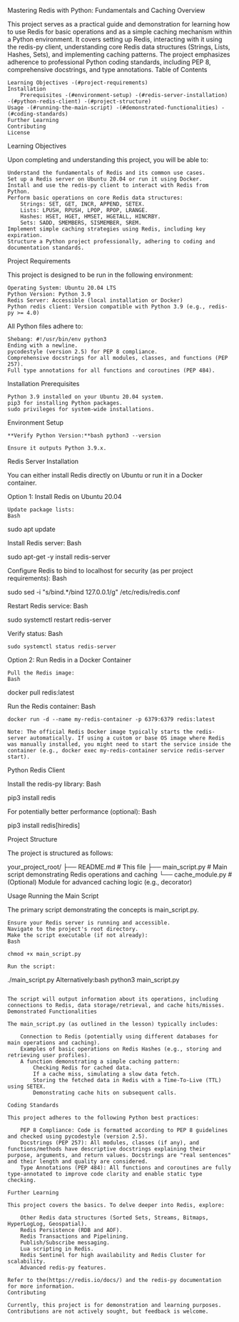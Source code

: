 Mastering Redis with Python: Fundamentals and Caching
Overview

This project serves as a practical guide and demonstration for learning how to use Redis for basic operations and as a simple caching mechanism within a Python environment. It covers setting up Redis, interacting with it using the redis-py client, understanding core Redis data structures (Strings, Lists, Hashes, Sets), and implementing caching patterns. The project emphasizes adherence to professional Python coding standards, including PEP 8, comprehensive docstrings, and type annotations.
Table of Contents

    Learning Objectives -(#project-requirements)
    Installation
        Prerequisites -(#environment-setup) -(#redis-server-installation) -(#python-redis-client) -(#project-structure)
    Usage -(#running-the-main-script) -(#demonstrated-functionalities) -(#coding-standards)
    Further Learning
    Contributing
    License

Learning Objectives

Upon completing and understanding this project, you will be able to:

    Understand the fundamentals of Redis and its common use cases.
    Set up a Redis server on Ubuntu 20.04 or run it using Docker.
    Install and use the redis-py client to interact with Redis from Python.
    Perform basic operations on core Redis data structures:
        Strings: SET, GET, INCR, APPEND, SETEX.
        Lists: LPUSH, RPUSH, LPOP, RPOP, LRANGE.
        Hashes: HSET, HGET, HMSET, HGETALL, HINCRBY.
        Sets: SADD, SMEMBERS, SISMEMBER, SREM.
    Implement simple caching strategies using Redis, including key expiration.
    Structure a Python project professionally, adhering to coding and documentation standards.

Project Requirements

This project is designed to be run in the following environment:

    Operating System: Ubuntu 20.04 LTS
    Python Version: Python 3.9
    Redis Server: Accessible (local installation or Docker)
    Python redis client: Version compatible with Python 3.9 (e.g., redis-py >= 4.0)

All Python files adhere to:

    Shebang: #!/usr/bin/env python3
    Ending with a newline.
    pycodestyle (version 2.5) for PEP 8 compliance.
    Comprehensive docstrings for all modules, classes, and functions (PEP 257).
    Full type annotations for all functions and coroutines (PEP 484).

Installation
Prerequisites

    Python 3.9 installed on your Ubuntu 20.04 system.
    pip3 for installing Python packages.
    sudo privileges for system-wide installations.

Environment Setup

    **Verify Python Version:**bash python3 --version

    Ensure it outputs Python 3.9.x.

Redis Server Installation

You can either install Redis directly on Ubuntu or run it in a Docker container.

Option 1: Install Redis on Ubuntu 20.04

    Update package lists:
    Bash

sudo apt update

Install Redis server:
Bash

sudo apt-get -y install redis-server

Configure Redis to bind to localhost for security (as per project requirements):
Bash

sudo sed -i "s/bind.*/bind 127.0.0.1/g" /etc/redis/redis.conf

Restart Redis service:
Bash

sudo systemctl restart redis-server

Verify status:
Bash

    sudo systemctl status redis-server

Option 2: Run Redis in a Docker Container

    Pull the Redis image:
    Bash

docker pull redis:latest

Run the Redis container:
Bash

    docker run -d --name my-redis-container -p 6379:6379 redis:latest

    Note: The official Redis Docker image typically starts the redis-server automatically. If using a custom or base OS image where Redis was manually installed, you might need to start the service inside the container (e.g., docker exec my-redis-container service redis-server start).

Python Redis Client

Install the redis-py library:
Bash

pip3 install redis

For potentially better performance (optional):
Bash

pip3 install redis[hiredis]

Project Structure

The project is structured as follows:

your_project_root/
├── README.md               # This file
├── main_script.py          # Main script demonstrating Redis operations and caching
└── cache_module.py         # (Optional) Module for advanced caching logic (e.g., decorator)

Usage
Running the Main Script

The primary script demonstrating the concepts is main_script.py.

    Ensure your Redis server is running and accessible.
    Navigate to the project's root directory.
    Make the script executable (if not already):
    Bash

    chmod +x main_script.py

    Run the script:

./main_script.py
Alternatively:bash
python3 main_script.py
```

The script will output information about its operations, including connections to Redis, data storage/retrieval, and cache hits/misses.
Demonstrated Functionalities

The main_script.py (as outlined in the lesson) typically includes:

    Connection to Redis (potentially using different databases for main operations and caching).
    Examples of basic operations on Redis Hashes (e.g., storing and retrieving user profiles).
    A function demonstrating a simple caching pattern:
        Checking Redis for cached data.
        If a cache miss, simulating a slow data fetch.
        Storing the fetched data in Redis with a Time-To-Live (TTL) using SETEX.
        Demonstrating cache hits on subsequent calls.

Coding Standards

This project adheres to the following Python best practices:

    PEP 8 Compliance: Code is formatted according to PEP 8 guidelines and checked using pycodestyle (version 2.5).
    Docstrings (PEP 257): All modules, classes (if any), and functions/methods have descriptive docstrings explaining their purpose, arguments, and return values. Docstrings are "real sentences" and their length and quality are considered.
    Type Annotations (PEP 484): All functions and coroutines are fully type-annotated to improve code clarity and enable static type checking.

Further Learning

This project covers the basics. To delve deeper into Redis, explore:

    Other Redis data structures (Sorted Sets, Streams, Bitmaps, HyperLogLog, Geospatial).
    Redis Persistence (RDB and AOF).
    Redis Transactions and Pipelining.
    Publish/Subscribe messaging.
    Lua scripting in Redis.
    Redis Sentinel for high availability and Redis Cluster for scalability.
    Advanced redis-py features.

Refer to the(https://redis.io/docs/) and the redis-py documentation for more information.
Contributing

Currently, this project is for demonstration and learning purposes. Contributions are not actively sought, but feedback is welcome.